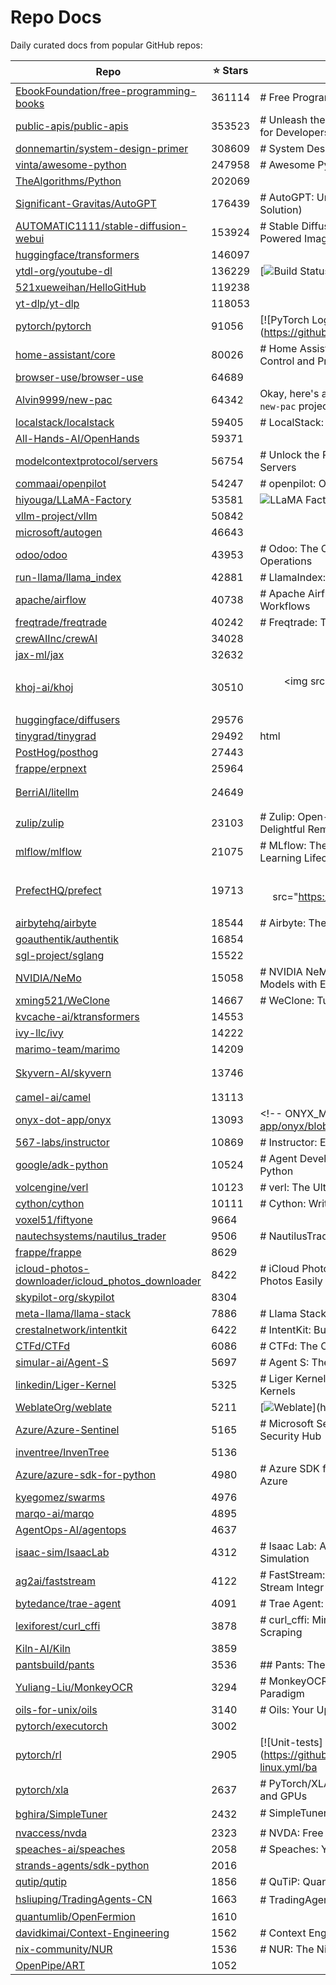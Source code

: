 # Repo Docs

Daily curated docs from popular GitHub repos:

| Repo | ⭐ Stars | Summary |
|------|--------|---------|
| [EbookFoundation/free-programming-books](docs/EbookFoundation-free-programming-books.md) | 361114 | # Free Programming Books: Your Ultimate Learning Resource |
| [public-apis/public-apis](docs/public-apis-public-apis.md) | 353523 | # Unleash the Power of Public APIs: A Comprehensive Resource for Developers |
| [donnemartin/system-design-primer](docs/donnemartin-system-design-primer.md) | 308609 | # System Design Primer: Your Guide to Building Scalable Systems |
| [vinta/awesome-python](docs/vinta-awesome-python.md) | 247958 | # Awesome Python: A Curated List of Powerful Libraries and Tools |
| [TheAlgorithms/Python](docs/TheAlgorithms-Python.md) | 202069 | <div align="center"> |
| [Significant-Gravitas/AutoGPT](docs/Significant-Gravitas-AutoGPT.md) | 176439 | # AutoGPT: Unleash the Power of AI Agents (Your AI Automation Solution) |
| [AUTOMATIC1111/stable-diffusion-webui](docs/AUTOMATIC1111-stable-diffusion-webui.md) | 153924 | # Stable Diffusion Web UI: Unleash Your Creativity with AI-Powered Image Generat |
| [huggingface/transformers](docs/huggingface-transformers.md) | 146097 | <p align="center"> |
| [ytdl-org/youtube-dl](docs/ytdl-org-youtube-dl.md) | 136229 | [![Build Status](https://github.com/ytdl-org/youtube-dl/workflows/CI/badge.svg)] |
| [521xueweihan/HelloGitHub](docs/521xueweihan-HelloGitHub.md) | 119238 | <p align="center"> |
| [yt-dlp/yt-dlp](docs/yt-dlp-yt-dlp.md) | 118053 | <div align="center"> |
| [pytorch/pytorch](docs/pytorch-pytorch.md) | 91056 | [![PyTorch Logo](https://github.com/pytorch/pytorch/raw/main/docs/source/_static |
| [home-assistant/core](docs/home-assistant-core.md) | 80026 | # Home Assistant: Open Source Home Automation for Local Control and Privacy |
| [browser-use/browser-use](docs/browser-use-browser-use.md) | 64689 | <picture> |
| [Alvin9999/new-pac](docs/Alvin9999-new-pac.md) | 64342 | Okay, here's an improved and SEO-optimized README for the `new-pac` project, inc |
| [localstack/localstack](docs/localstack-localstack.md) | 59405 | # LocalStack: Develop and Test AWS Applications Locally  |
| [All-Hands-AI/OpenHands](docs/All-Hands-AI-OpenHands.md) | 59371 | <div align="center"> |
| [modelcontextprotocol/servers](docs/modelcontextprotocol-servers.md) | 56754 | # Unlock the Power of AI with Model Context Protocol (MCP) Servers |
| [commaai/openpilot](docs/commaai-openpilot.md) | 54247 | # openpilot: Open Source Driver Assistance for Your Car |
| [hiyouga/LLaMA-Factory](docs/hiyouga-LLaMA-Factory.md) | 53581 | ![LLaMA Factory Logo](assets/logo.png) |
| [vllm-project/vllm](docs/vllm-project-vllm.md) | 50842 | <p align="center"> |
| [microsoft/autogen](docs/microsoft-autogen.md) | 46643 | <div align="center"> |
| [odoo/odoo](docs/odoo-odoo.md) | 43953 | # Odoo: The Open Source Business Apps Suite for Streamlined Operations |
| [run-llama/llama_index](docs/run-llama-llama_index.md) | 42881 | # LlamaIndex: The Data Framework for LLM Applications 🦙 |
| [apache/airflow](docs/apache-airflow.md) | 40738 | # Apache Airflow: The Leading Platform for Orchestrating Workflows |
| [freqtrade/freqtrade](docs/freqtrade-freqtrade.md) | 40242 | # Freqtrade: The Free and Open Source Crypto Trading Bot |
| [crewAIInc/crewAI](docs/crewAIInc-crewAI.md) | 34028 | <p align="center"> |
| [jax-ml/jax](docs/jax-ml-jax.md) | 32632 | <div align="center"> |
| [khoj-ai/khoj](docs/khoj-ai-khoj.md) | 30510 | <p align="center"><img src="https://assets.khoj.dev/khoj-logo-sideways-1200x540. |
| [huggingface/diffusers](docs/huggingface-diffusers.md) | 29576 | <p align="center"> |
| [tinygrad/tinygrad](docs/tinygrad-tinygrad.md) | 29492 | html |
| [PostHog/posthog](docs/PostHog-posthog.md) | 27443 | <p align="center"> |
| [frappe/erpnext](docs/frappe-erpnext.md) | 25964 | <div align="center"> |
| [BerriAI/litellm](docs/BerriAI-litellm.md) | 24649 | <h1 align="center"> |
| [zulip/zulip](docs/zulip-zulip.md) | 23103 | # Zulip: Open-Source Team Collaboration for Productive & Delightful Remote Work |
| [mlflow/mlflow](docs/mlflow-mlflow.md) | 21075 | # MLflow: The Open Source Platform for the Complete Machine Learning Lifecycle |
| [PrefectHQ/prefect](docs/PrefectHQ-prefect.md) | 19713 | <p align="center"><img src="https://github.com/PrefectHQ/prefect/assets/3407835/ |
| [airbytehq/airbyte](docs/airbytehq-airbyte.md) | 18544 | # Airbyte: The Open-Source Data Integration Platform |
| [goauthentik/authentik](docs/goauthentik-authentik.md) | 16854 | <p align="center"> |
| [sgl-project/sglang](docs/sgl-project-sglang.md) | 15522 | <div align="center"> |
| [NVIDIA/NeMo](docs/NVIDIA-NeMo.md) | 15058 | # NVIDIA NeMo: Build, Customize, and Deploy Generative AI Models with Ease |
| [xming521/WeClone](docs/xming521-WeClone.md) | 14667 | # WeClone: Turn Your Chat History into a Digital Avatar 💬 |
| [kvcache-ai/ktransformers](docs/kvcache-ai-ktransformers.md) | 14553 | <div align="center"> |
| [ivy-llc/ivy](docs/ivy-llc-ivy.md) | 14222 | <div style="display: block;" align="center"> |
| [marimo-team/marimo](docs/marimo-team-marimo.md) | 14209 | <p align="center"> |
| [Skyvern-AI/skyvern](docs/Skyvern-AI-skyvern.md) | 13746 | <h1 align="center"> |
| [camel-ai/camel](docs/camel-ai-camel.md) | 13113 | <div align="center"> |
| [onyx-dot-app/onyx](docs/onyx-dot-app-onyx.md) | 13093 | <!-- ONYX_METADATA={"link": "https://github.com/onyx-dot-app/onyx/blob/main/READ |
| [567-labs/instructor](docs/567-labs-instructor.md) | 10869 | # Instructor: Effortless Structured Data Extraction from LLMs |
| [google/adk-python](docs/google-adk-python.md) | 10524 | # Agent Development Kit (ADK): Build Powerful AI Agents with Python |
| [volcengine/verl](docs/volcengine-verl.md) | 10123 | # verl: The Ultimate Reinforcement Learning Library for LLMs |
| [cython/cython](docs/cython-cython.md) | 10111 | # Cython: Write C Extensions for Python with Ease |
| [voxel51/fiftyone](docs/voxel51-fiftyone.md) | 9664 | <!-- prettier-ignore --> |
| [nautechsystems/nautilus_trader](docs/nautechsystems-nautilus_trader.md) | 9506 | # NautilusTrader: High-Performance Algorithmic Trading Platform |
| [frappe/frappe](docs/frappe-frappe.md) | 8629 | <div align="center" markdown="1"> |
| [icloud-photos-downloader/icloud_photos_downloader](docs/icloud-photos-downloader-icloud_photos_downloader.md) | 8422 | # iCloud Photos Downloader: Download and Back Up Your iCloud Photos Easily |
| [skypilot-org/skypilot](docs/skypilot-org-skypilot.md) | 8304 | <p align="center"> |
| [meta-llama/llama-stack](docs/meta-llama-llama-stack.md) | 7886 | # Llama Stack: Build, Deploy, and Scale Generative AI Applications |
| [crestalnetwork/intentkit](docs/crestalnetwork-intentkit.md) | 6422 | # IntentKit: Build Autonomous AI Agents with Ease |
| [CTFd/CTFd](docs/CTFd-CTFd.md) | 6086 | # CTFd: The Open-Source Capture The Flag Platform |
| [simular-ai/Agent-S](docs/simular-ai-Agent-S.md) | 5697 | # Agent S: The Next Generation of AI for Computer Use Agents |
| [linkedin/Liger-Kernel](docs/linkedin-Liger-Kernel.md) | 5325 | # Liger Kernel: Supercharge LLM Training with Optimized Triton Kernels |
| [WeblateOrg/weblate](docs/WeblateOrg-weblate.md) | 5211 | [![Weblate](https://s.weblate.org/cdn/Logo-Darktext-borders.png)](https://weblat |
| [Azure/Azure-Sentinel](docs/Azure-Azure-Sentinel.md) | 5165 | # Microsoft Sentinel and Microsoft 365 Defender: Your Unified Security Hub |
| [inventree/InvenTree](docs/inventree-InvenTree.md) | 5136 | <!-- InvenTree - Open Source Inventory Management --> |
| [Azure/azure-sdk-for-python](docs/Azure-azure-sdk-for-python.md) | 4980 | # Azure SDK for Python: Build Powerful Python Applications on Azure |
| [kyegomez/swarms](docs/kyegomez-swarms.md) | 4976 | <div align="center"> |
| [marqo-ai/marqo](docs/marqo-ai-marqo.md) | 4895 | <p align="center"> |
| [AgentOps-AI/agentops](docs/AgentOps-AI-agentops.md) | 4637 | <div align="center"> |
| [isaac-sim/IsaacLab](docs/isaac-sim-IsaacLab.md) | 4312 | # Isaac Lab: Accelerate Robotics Research with GPU-Powered Simulation |
| [ag2ai/faststream](docs/ag2ai-faststream.md) | 4122 | # FastStream: Effortlessly Build Scalable Microservices with Event Stream Integr |
| [bytedance/trae-agent](docs/bytedance-trae-agent.md) | 4091 | # Trae Agent: Your AI-Powered Software Engineering Assistant |
| [lexiforest/curl_cffi](docs/lexiforest-curl_cffi.md) | 3878 | # curl_cffi: Mimic Browser Fingerprints for Advanced Web Scraping |
| [Kiln-AI/Kiln](docs/Kiln-AI-Kiln.md) | 3859 | <p align="center"> |
| [pantsbuild/pants](docs/pantsbuild-pants.md) | 3536 | ## Pants: The Scalable Build System for Monorepos |
| [Yuliang-Liu/MonkeyOCR](docs/Yuliang-Liu-MonkeyOCR.md) | 3294 | # MonkeyOCR: Revolutionizing Document Parsing with Triplet Paradigm |
| [oils-for-unix/oils](docs/oils-for-unix-oils.md) | 3140 | # Oils: Your Upgrade Path from Bash with a Modern Shell |
| [pytorch/executorch](docs/pytorch-executorch.md) | 3002 | <div align="center"> |
| [pytorch/rl](docs/pytorch-rl.md) | 2905 | [![Unit-tests](https://github.com/pytorch/rl/actions/workflows/test-linux.yml/ba |
| [pytorch/xla](docs/pytorch-xla.md) | 2637 | # PyTorch/XLA: Accelerate Your Deep Learning with Cloud TPUs and GPUs |
| [bghira/SimpleTuner](docs/bghira-SimpleTuner.md) | 2432 | # SimpleTuner: Simplify Your AI Model Training 📈 |
| [nvaccess/nvda](docs/nvaccess-nvda.md) | 2323 | # NVDA: Free & Open Source Screen Reader for Windows |
| [speaches-ai/speaches](docs/speaches-ai-speaches.md) | 2058 | # Speaches: Your Open-Source AI Speech Toolkit (STT/TTS) |
| [strands-agents/sdk-python](docs/strands-agents-sdk-python.md) | 2016 | <div align="center"> |
| [qutip/qutip](docs/qutip-qutip.md) | 1856 | # QuTiP: Quantum Toolbox in Python |
| [hsliuping/TradingAgents-CN](docs/hsliuping-TradingAgents-CN.md) | 1663 | # TradingAgents-CN: 中文金融交易决策框架 (基于 TradingAgents) |
| [quantumlib/OpenFermion](docs/quantumlib-OpenFermion.md) | 1610 | <!-- OpenFermion Logo --> |
| [davidkimai/Context-Engineering](docs/davidkimai-Context-Engineering.md) | 1562 | # Context Engineering: Master the Art of Context Design for LLMs |
| [nix-community/NUR](docs/nix-community-NUR.md) | 1536 | # NUR: The Nix User Repository |
| [OpenPipe/ART](docs/OpenPipe-ART.md) | 1052 | <div align="center"> |